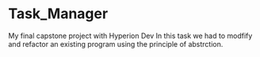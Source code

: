 # Task_Manager
My final capstone project with Hyperion Dev
In this task we had to modfify and refactor an existing program using the principle of abstrction.
